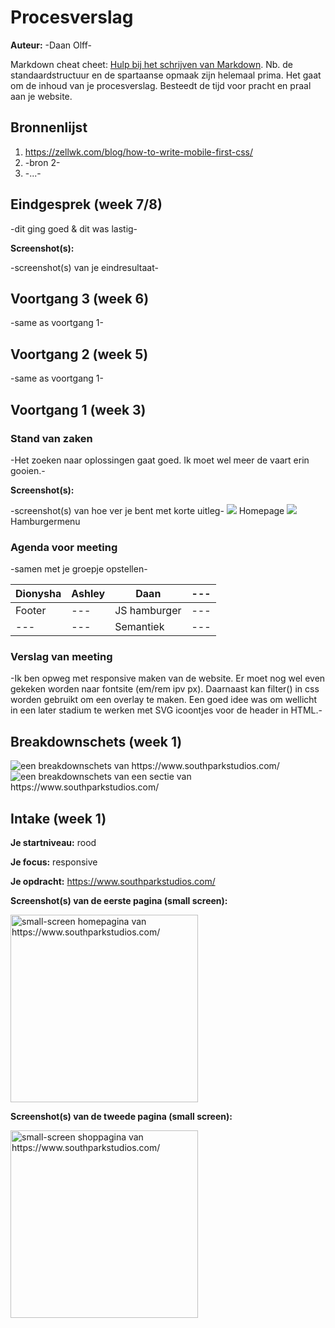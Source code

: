 # Procesverslag
**Auteur:** -Daan Olff-

Markdown cheat cheet: [Hulp bij het schrijven van Markdown](https://github.com/adam-p/markdown-here/wiki/Markdown-Cheatsheet). Nb. de standaardstructuur en de spartaanse opmaak zijn helemaal prima. Het gaat om de inhoud van je procesverslag. Besteedt de tijd voor pracht en praal aan je website.



## Bronnenlijst
1. https://zellwk.com/blog/how-to-write-mobile-first-css/
2. -bron 2-
3. -...-



## Eindgesprek (week 7/8)

-dit ging goed & dit was lastig-

**Screenshot(s):**

-screenshot(s) van je eindresultaat-



## Voortgang 3 (week 6)

-same as voortgang 1-



## Voortgang 2 (week 5)

-same as voortgang 1-



## Voortgang 1 (week 3)

### Stand van zaken

-Het zoeken naar oplossingen gaat goed. Ik moet wel meer de vaart erin gooien.-

**Screenshot(s):**

-screenshot(s) van hoe ver je bent met korte uitleg-
<img src="images/ss1vg.jpg">
Homepage
<img src="images/ss2vg.jpg">
Hamburgermenu

### Agenda voor meeting

-samen met je groepje opstellen-

| Dionysha       | Ashley             | Daan         | ---              |
| ---            | ---                | ---          | ---              |
| Footer         | ---                | JS hamburger | ---              |
| ---            | ---                | Semantiek    | ---              |

### Verslag van meeting

-Ik ben opweg met responsive maken van de website. Er moet nog wel even gekeken worden naar fontsite (em/rem ipv px).
Daarnaast kan filter() in css worden gebruikt om een overlay te maken. Een goed idee was om wellicht in een later 
stadium te werken met SVG icoontjes voor de header in HTML.-



## Breakdownschets (week 1)

<img src="images/breakdownschets.jpg" alt="een breakdownschets van https://www.southparkstudios.com/">

<img src="images/breakdownsection.jpg" alt="een breakdownschets van een sectie van https://www.southparkstudios.com/">

## Intake (week 1)

**Je startniveau:** rood

**Je focus:** responsive

**Je opdracht:** https://www.southparkstudios.com/

**Screenshot(s) van de eerste pagina (small screen):**

<img src="images/homescreenshot.jpg" width="300px" alt="small-screen homepagina van https://www.southparkstudios.com/">

**Screenshot(s) van de tweede pagina (small screen):**

<img src="images/shopscreenshot.jpg" width="300px" alt="small-screen shoppagina van https://www.southparkstudios.com/">

